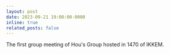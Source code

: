 ```yaml
---
layout: post
date: 2023-09-21 19:00:00-0000
inline: true
related_posts: false
---
```


The first group meeting of Hou's Group hosted in 1470 of IKKEM.

